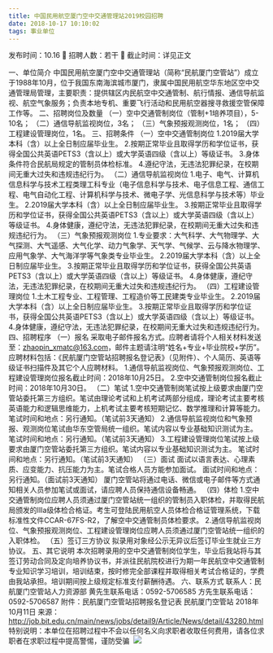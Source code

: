 ```yaml
---
title: 中国民用航空厦门空中交通管理站2019校园招聘
date: 2018-10-17 10:10:02
tags: 事业单位
---
```

发布时间：10.16   🌟   招聘人数：若干   🌈   截止时间：详见正文
<!-- more -->

一、单位简介
中国民用航空厦门空中交通管理站（简称“民航厦门空管站”）成立于1988年10月，位于我国东南海滨城市厦门，隶属中国民用航空华东地区空中交通管理局管理，主要职责：提供辖区内民航空中交通管制、航行情报、通信导航监视、航空气象服务；负责本地专机、重要飞行活动和民用航空器搜寻救援空管保障工作等。
二、招聘岗位及数量
（一）空中交通管制岗位（管制+1培养项目），5-10名；
（二）通信导航监视岗位，3名；
（三）气象预报观测岗位，1名；
（四）工程建设管理岗位，1名。
三、招聘条件
（一）空中交通管制岗位
1.2019届大学本科（含）以上全日制应届毕业生。
2.按期正常毕业且取得学历和学位证书，获得全国公共英语PETS3（含以上）或大学英语四级（含以上）等级证书。
3.身体条件符合民航局规定的管制员体检标准。
4.遵纪守法，无违法犯罪纪录，在校期间无重大过失和违规违纪行为。
（二）通信导航监视岗位
1.电子、电气、计算机信息科学与技术工程类理工科专业（电子信息科学与技术、电子信息工程、通信工程、电气自动化工程、计算机科学与技术、微电子学、光信息科学与技术等）毕业生。
2.2019届大学本科（含）以上全日制应届毕业生。
3.按期正常毕业且取得学历和学位证书，获得全国公共英语PETS3（含以上）或大学英语四级（含以上）等级证书。
4.身体健康，遵纪守法，无违法犯罪纪录，在校期间无重大过失和违规违纪行为。
（三）气象预报观测岗位
1.专业要求：大气科学、大气物理学、大气探测、大气遥感、大气化学、动力气象学、天气学、气候学、云与降水物理学、应用气象学、大气海洋学等气象类专业毕业生。
2.2019届大学本科（含）以上全日制应届毕业生。
3.按期正常毕业且取得学历和学位证书，获得全国公共英语PETS3（含以上）或大学英语四级（含以上）等级证书。
4.身体健康，遵纪守法，无违法犯罪纪录，在校期间无重大过失和违规违纪行为。
（四）工程建设管理岗位
1.土木工程专业、工程管理、工程造价等工民建类专业毕业生。
2.2019届大学本科（含）以上全日制应届毕业生。
3.按期正常毕业且取得学历和学位证书，获得全国公共英语PETS3（含以上）或大学英语四级（含以上）等级证书。
4.身体健康，遵纪守法，无违法犯罪纪录，在校期间无重大过失和违规违纪行为。
四、招聘程序
（一）报名
采取电子邮件报名方式。应聘者请将个人相关材料发送至：zhaopin_xmatc@163.com，邮件主题请注明“姓名+专业+毕业院校+学历”。应聘材料包括：《民航厦门空管站招聘报名登记表》（见附件）、个人简历、英语等级证书扫描件及其它个人应聘材料。
1.通信导航监视岗位、气象预报观测岗位、工程建设管理岗位报名截止时间：2018年10月25日。
2.空中交通管制岗位报名截止时间：2018年10月30日。
（二）笔试
1.空中交通管制岗笔试按上级要求由厦门空管站委托第三方组织。笔试由理论考试和上机考试两部分组成，理论考试主要考核英语能力和逻辑思维能力，上机考试主要考核短期记忆、数学推理和计算等能力。
笔试时间和地点：另行通知。（笔试前3天通知）
2.通信导航监视岗位和气象预报、观测岗位笔试由华东空管局统一组织。笔试内容以专业基础知识测试为主。
笔试时间和地点：另行通知。（笔试前3天通知）
3.工程建设管理岗位笔试按上级要求由厦门空管站委托第三方组织。笔试内容以专业基础知识测试为主。
笔试时间和地点：另行通知。（笔试前3天通知）
（三）面试
面试以语言表达、心理素质、应变能力、抗压能力为主。笔试合格人员方能参加面试。
面试时间和地点：另行通知。（面试前3天通知）
厦门空管站将通过电话、微信或电子邮件等方式通知相关人员参加笔试或面试，请应聘人员保持通信设备畅通。
（四）体检
1.空中交通管制岗位应聘人员须通过厦门空管站统一组织的管制员入职体检，并取得民航局颁发的Ⅲa级体检合格证。考生可登陆民用航空人员体检合格证管理系统，下载标准性文件CCAR-67FS-R2，了解空中交通管制员体检要求。
2.通信导航监视岗位、气象预报观测岗位、工程建设管理岗位应聘人员须通过厦门空管站统一组织的入职体检。
（五）签订三方协议
拟录用对象经公示无异议后签订毕业生就业三方协议。
五、其它说明
本次招聘录用的空中交通管制岗位学生，毕业后我站将与其签订劳动合同及定向培养协议书，并派往民航院校进行为期一年民航空中交通管制专业知识学习培训，培训结束，按时修完全部课程并取得相关考试合格证的，学费由我站承担。培训期间按上级规定标准支付薪酬待遇。
六、联系方式
联系人：民航厦门空管站人力资源部
黄先生联系电话：0592-5706585
方先生联系电话：0592-5706587
附件：民航厦门空管站招聘报名登记表
民航厦门空管站
2018年10月11日
来源：
http://job.bit.edu.cn/main/news/jobs/detail9/Article/News/detail/43280.html
特别说明：本单位在招聘过程中不会以任何名义向求职者收取任何费用，请各位求职者在求职过程中提高警惕，谨防受骗
 ![](https://cdn.weiweiblog.cn/20181015134814.png)